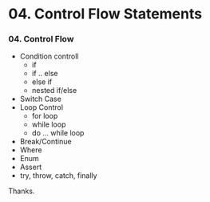 # 04. Control Flow Statements 

### 04. Control Flow 
- Condition controll 
    - if
    - if .. else
    - else if
    - nested if/else
- Switch Case 
- Loop Control 
    - for loop
    - while loop 
    - do ... while loop
- Break/Continue 
- Where
- Enum
- Assert 
- try, throw, catch, finally  

Thanks.
